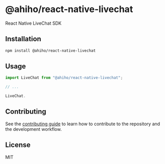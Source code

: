 # @ahiho/react-native-livechat

React Native LiveChat SDK

## Installation

```sh
npm install @ahiho/react-native-livechat
```

## Usage

```js
import LiveChat from "@ahiho/react-native-livechat";

// ...

LiveChat.
```

## Contributing

See the [contributing guide](CONTRIBUTING.md) to learn how to contribute to the repository and the development workflow.

## License

MIT
